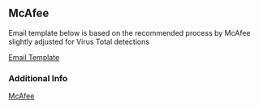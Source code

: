 ## McAfee

Email template below is based on the recommended process by McAfee slightly adjusted for Virus Total detections

[Email Template](mailto:virus_research@avertlabs.com?subject=FALSE%3A%20file%20detected%20by%20McAfee.&body=Hi%2C%0D%0A%0D%0Amy%20program%20is%20falsely%20detected%20with%20XXXXXXXXX%20antivirus%20total%0D%0AProduct%3A%20McAfee%20At%20Virus%20Total%0D%0AEngine%3A%20unknown%0D%0A%0D%0AVirus%20totaled%20linked%3A%0D%0AXXXXXXXXXX%0D%0A%0D%0ABest%20Regards)

### Additional Info
[McAfee](https://service.mcafee.com/webcenter/portal/oracle/webcenter/page/scopedMD/s55728c97_466d_4ddb_952d_05484ea932c6/Page29.jspx?wc.contextURL=%2Fspaces%2Fcp&locale=en-AU&articleId=TS103032&fromSearch=true&platform=&_afrLoop=79259056770818&leftWidth=0%25&showFooter=false&showHeader=false&rightWidth=0%25&centerWidth=100%25#!%40%40%3Fplatform%3D%26showFooter%3Dfalse%26locale%3Den-AU%26fromSearch%3Dtrue%26_afrLoop%3D79259056770818%26articleId%3DTS103032%26leftWidth%3D0%2525%26showHeader%3Dfalse%26wc.contextURL%3D%252Fspaces%252Fcp%26rightWidth%3D0%2525%26centerWidth%3D100%2525%26_adf.ctrl-state%3Dl85rintcf_169)
